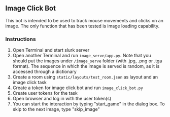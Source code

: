 ## Image Click Bot

This bot is intended to be used to track mouse movements and clicks on an image.
The only function that has been tested is image loading capability.

### Instructions

1. Open Terminal and start slurk server
2. Open another Terminal and run `image_serve/app.py`. Note that you should put the images under `/image_serve` folder (with .jpg, .png or .tga format). The sequence in which the image is served is random, as it is accessed through a dictionary
3. Create a room using `static/layouts/test_room.json` as layout and an image click task
4. Create a token for image click bot and run `image_click_bot.py`
5. Create user tokens for the task
6. Open browser and log in with the user token(s)
7. You can start the interaction by typing "start_game" in the dialog box. To skip to the next image, type "skip_image"
